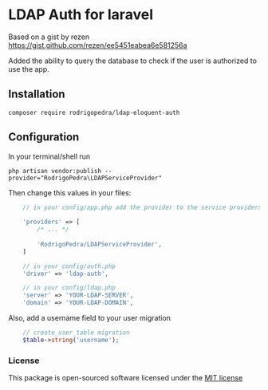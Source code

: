 # LDAP Auth for laravel

Based on a gist by rezen https://gist.github.com/rezen/ee5451eabea6e581256a

Added the ability to query the database to check if the user is authorized to use the app.

## Installation

```
composer require rodrigopedra/ldap-eloquent-auth
```

## Configuration

In your terminal/shell run

```
php artisan vendor:publish --provider="RodrigoPedra\LDAPServiceProvider"
```

Then change this values in your files:

```php
    // in your config/app.php add the provider to the service providers key
    
    'providers' => [
        /* ... */
        
        'RodrigoPedra/LDAPServiceProvider',
    ]
```

```php
    // in your config/auth.php
    'driver' => 'ldap-auth',
```

```php
    // in your config/ldap.php
    'server' => 'YOUR-LDAP-SERVER',
    'domain' => 'YOUR-LDAP-DOMAIN',
```

Also, add a username field to your user migration

```php
    // create_user_table migration
    $table->string('username');
```

### License

This package is open-sourced software licensed under the [MIT license](http://opensource.org/licenses/MIT)
